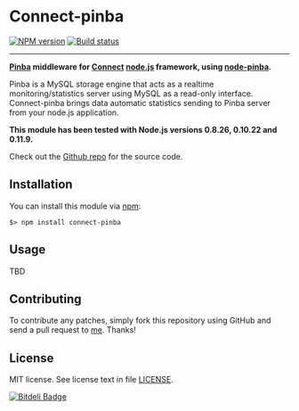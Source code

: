 Connect-pinba
=============

[![NPM version][NPM version image]][NPM version URL] [![Build status][Build status image]][Build status URL]

-----

**[Pinba] middleware for [Connect] [node.js] framework, using [node-pinba].**

Pinba is a MySQL storage engine that acts as a realtime monitoring/statistics server
using MySQL as a read-only interface.
Connect-pinba brings data automatic statistics sending to Pinba server from your node.js application.

**This module has been tested with Node.js versions 0.8.26, 0.10.22 and 0.11.9.**

Check out the [Github repo] for the source code.

[Pinba]: http://pinba.org/
[Connect]: https://github.com/senchalabs/connect
[node.js]: http://nodejs.org/
[node-pinba]: https://github.com/Sannis/node-pinba

[NPM version image]: https://badge.fury.io/js/connect-pinba.png
[NPM version URL]: http://badge.fury.io/js/connect-pinba
[Build status image]: https://secure.travis-ci.org/Sannis/connect-pinba.png?branch=master
[Build status URL]: http://travis-ci.org/Sannis/connect-pinba

[Github repo]: https://github.com/Sannis/connect-pinba


Installation
------------

You can install this module via [npm]:

    $> npm install connect-pinba

[npm]: https://github.com/isaacs/npm


Usage
-----

TBD


Contributing
------------

To contribute any patches, simply fork this repository using GitHub
and send a pull request to [me](https://github.com/Sannis). Thanks!


License
-------

MIT license. See license text in file [LICENSE](https://github.com/Sannis/connect-pinba/blob/master/LICENSE).


[![Bitdeli Badge](https://d2weczhvl823v0.cloudfront.net/Sannis/connect-pinba/trend.png)](https://bitdeli.com/free "Bitdeli Badge")

